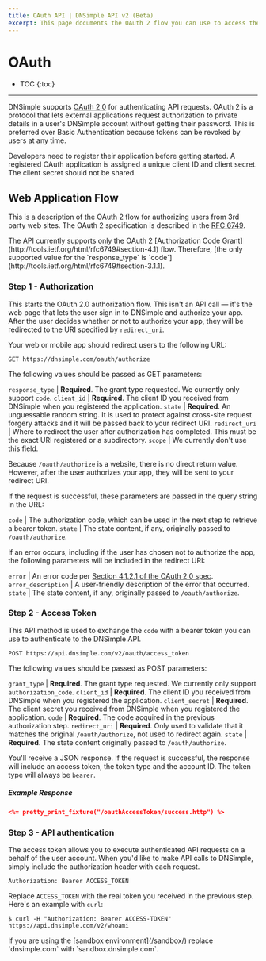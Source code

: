 ```yaml
---
title: OAuth API | DNSimple API v2 (Beta)
excerpt: This page documents the OAuth 2 flow you can use to access the DNSimple API.
---
```


# OAuth

* TOC
{:toc}

---

DNSimple supports [OAuth 2.0](http://oauth.net/) for authenticating API requests. OAuth 2 is a protocol that lets external applications request authorization to private details in a user's DNSimple account without getting their password. This is preferred over Basic Authentication because tokens can be revoked by users at any time.

Developers need to register their application before getting started. A registered OAuth application is assigned a unique client ID and client secret. The client secret should not be shared.

## Web Application Flow

This is a description of the OAuth 2 flow for authorizing users from 3rd party web sites. The OAuth 2 specification is described in the [RFC 6749](http://tools.ietf.org/html/rfc6749#section-4).

<info>
The API currently supports only the OAuth 2 [Authorization Code Grant](http://tools.ietf.org/html/rfc6749#section-4.1) flow. Therefore, [the only supported value for the `response_type` is `code`](http://tools.ietf.org/html/rfc6749#section-3.1.1).
</info>

### Step 1 - Authorization

This starts the OAuth 2.0 authorization flow. This isn't an API call — it's the web page that lets the user sign in to DNSimple and authorize your app. After the user decides whether or not to authorize your app, they will be redirected to the URI specified by `redirect_uri`.

Your web or mobile app should redirect users to the following URL:

~~~
GET https://dnsimple.com/oauth/authorize
~~~

The following values should be passed as GET parameters:

`response_type` | **Required**. The grant type requested. We currently only support `code`.
`client_id`     | **Required**. The client ID you received from DNSimple when you registered the application.
`state`         | **Required**. An unguessable random string. It is used to protect against cross-site request forgery attacks and it will be passed back to your redirect URI.
`redirect_uri`  | Where to redirect the user after authorization has completed. This must be the exact URI registered or a subdirectory.
`scope`         | We currently don't use this field.

Because `/oauth/authorize` is a website, there is no direct return value. However, after the user authorizes your app, they will be sent to your redirect URI.

If the request is successful, these parameters are passed in the query string in the URL:

`code`          | The authorization code, which can be used in the next step to retrieve a bearer token.
`state`         | The state content, if any, originally passed to `/oauth/authorize`.

If an error occurs, including if the user has chosen not to authorize the app, the following parameters will be included in the redirect URI:

`error`             | An error code per [Section 4.1.2.1 of the OAuth 2.0 spec](http://tools.ietf.org/html/rfc6749#section-4.1.2.1).
`error_description` | A user-friendly description of the error that occurred.
`state`             | The state content, if any, originally passed to `/oauth/authorize`.

### Step 2 - Access Token

This API method is used to exchange the `code` with a bearer token you can use to authenticate to the DNSimple API.

~~~
POST https://api.dnsimple.com/v2/oauth/access_token
~~~

The following values should be passed as POST parameters:

`grant_type`    | **Required**. The grant type requested. We currently only support `authorization_code`.
`client_id`     | **Required**. The client ID you received from DNSimple when you registered the application.
`client_secret` | **Required**. The client secret you received from DNSimple when you registered the application.
`code`          | **Required**. The code acquired in the previous authorization step.
`redirect_uri`  | **Required**. Only used to validate that it matches the original `/oauth/authorize`, not used to redirect again.
`state`         | **Required**. The state content originally passed to `/oauth/authorize`.

You'll receive a JSON response. If the request is successful, the response will include an access token, the token type and the account ID. The token type will always be `bearer`.

##### Example Response

~~~json
<%= pretty_print_fixture("/oauthAccessToken/success.http") %>
~~~

### Step 3 - API authentication

The access token allows you to execute authenticated API requests on a behalf of the user account. When you'd like to make API calls to DNSimple, simply include the authorization header with each request.

~~~
Authorization: Bearer ACCESS_TOKEN
~~~

Replace `ACCESS_TOKEN` with the real token you received in the previous step. Here's an example with `curl`:

~~~
$ curl -H "Authorization: Bearer ACCESS-TOKEN" https://api.dnsimple.com/v2/whoami
~~~

<info>
If you are using the [sandbox environment](/sandbox/) replace `dnsimple.com` with `sandbox.dnsimple.com`.
</info>
